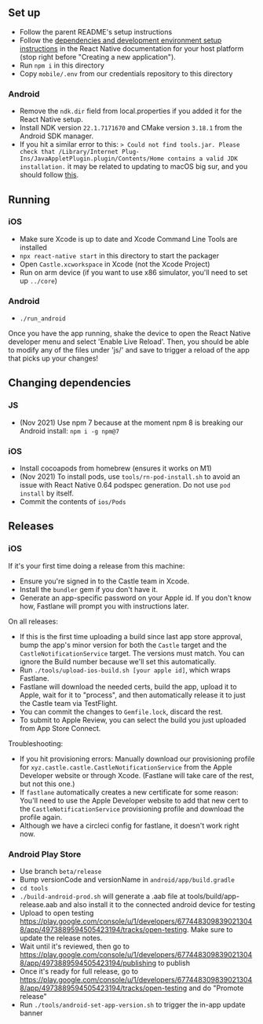 ## Set up

- Follow the parent README's setup instructions
- Follow the [dependencies and development environment setup instructions](https://reactnative.dev/docs/environment-setup) in the React Native documentation for your host platform (stop right before "Creating a new application").
- Run `npm i` in this directory
- Copy `mobile/.env` from our credentials repository to this directory

### Android

- Remove the `ndk.dir` field from local.properties if you added it for the React Native setup.
- Install NDK version `22.1.7171670` and CMake version `3.18.1` from the Android SDK manager.
- If you hit a similar error to this: `> Could not find tools.jar. Please check that /Library/Internet Plug-Ins/JavaAppletPlugin.plugin/Contents/Home contains a valid JDK installation.` it may be related to updating to macOS big sur, and you should follow [this](https://stackoverflow.com/questions/64968851/could-not-find-tools-jar-please-check-that-library-internet-plug-ins-javaapple).

## Running

### iOS

- Make sure Xcode is up to date and Xcode Command Line Tools are installed
- `npx react-native start` in this directory to start the packager
- Open `Castle.xcworkspace` in Xcode (not the Xcode Project)
- Run on arm device (if you want to use x86 simulator, you'll need to set up `../core`)

### Android

- `./run_android`

Once you have the app running, shake the device to open the React Native developer menu and select 'Enable Live Reload'. Then, you should be able to modify any of the files under 'js/' and save to trigger a reload of the app that picks up your changes!

## Changing dependencies

### JS

- (Nov 2021) Use npm 7 because at the moment npm 8 is breaking our Android install: `npm i -g npm@7`

### iOS

- Install cocoapods from homebrew (ensures it works on M1)
- (Nov 2021) To install pods, use `tools/rn-pod-install.sh` to avoid an issue with React Native 0.64 podspec generation. Do not use `pod install` by itself.
- Commit the contents of `ios/Pods`

## Releases

### iOS

If it's your first time doing a release from this machine:

- Ensure you're signed in to the Castle team in Xcode.
- Install the `bundler` gem if you don't have it.
- Generate an app-specific password on your Apple id. If you don't know how, Fastlane will prompt you with instructions later.

On all releases:

- If this is the first time uploading a build since last app store approval, bump the app's minor version for both the `Castle` target and the `CastleNotificationService` target. The versions must match. You can ignore the Build number because we'll set this automatically.
- Run `./tools/upload-ios-build.sh [your apple id]`, which wraps Fastlane.
- Fastlane will download the needed certs, build the app, upload it to Apple, wait for it to "process", and then automatically release it to just the Castle team via TestFlight.
- You can commit the changes to `Gemfile.lock`, discard the rest.
- To submit to Apple Review, you can select the build you just uploaded from App Store Connect.

Troubleshooting:

- If you hit provisioning errors: Manually download our provisioning profile for `xyz.castle.castle.CastleNotificationService` from the Apple Developer website or through Xcode. (Fastlane will take care of the rest, but not this one.)
- If `fastlane` automatically creates a new certificate for some reason: You'll need to use the Apple Developer website to add that new cert to the `CastleNotificationService` provisioning profile and download the profile again.
- Although we have a circleci config for fastlane, it doesn't work right now.

### Android Play Store

- Use branch `beta/release`
- Bump versionCode and versionName in `android/app/build.gradle`
- `cd tools`
- `./build-android-prod.sh` will generate a .aab file at tools/build/app-release.aab and also install it to the connected android device for testing
- Upload to open testing https://play.google.com/console/u/1/developers/6774483098390213048/app/4973889594505423194/tracks/open-testing. Make sure to update the release notes.
- Wait until it's reviewed, then go to https://play.google.com/console/u/1/developers/6774483098390213048/app/4973889594505423194/publishing to publish
- Once it's ready for full release, go to https://play.google.com/console/u/1/developers/6774483098390213048/app/4973889594505423194/tracks/open-testing and do "Promote release"
- Run `./tools/android-set-app-version.sh` to trigger the in-app update banner

